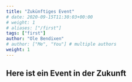 ```yaml
---
title: "Zukünftiges Event"
# date: 2020-09-15T11:30:03+00:00
# weight: 1
# aliases: ["/first"]
tags: ["first"]
author: "Ole Bendixen"
# author: ["Me", "You"] # multiple authors
weight: 1
---
```

## Here ist ein Event in der Zukunft
